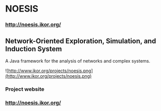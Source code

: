 # NOESIS #
### http://noesis.ikor.org/ ###
## Network-Oriented Exploration, Simulation, and Induction System ##

A Java framework for the analysis of networks and complex systems.

![http://www.ikor.org/projects/noesis.png](http://www.ikor.org/projects/noesis.png)

### Project website ###
### http://noesis.ikor.org/ ###